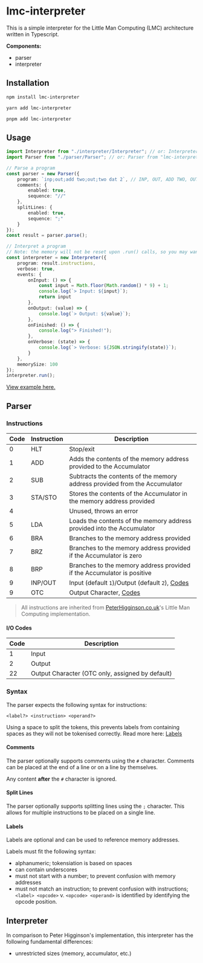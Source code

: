 # lmc-interpreter

This is a simple interpreter for the Little Man Computing (LMC) architecture written in Typescript.

**Components:**

- parser
- interpreter

## Installation

```bash
npm install lmc-interpreter
```

```bash
yarn add lmc-interpreter
```

```bash
pnpm add lmc-interpreter
```

## Usage

```ts
import Interpreter from "./interpreter/Interpreter"; // or: Interpreter from "lmc-interpreter"
import Parser from "./parser/Parser"; // or: Parser from "lmc-interpreter"

// Parse a program
const parser = new Parser({
    program: `inp;out;add two;out;two dat 2`, // INP, OUT, ADD TWO, OUT, TWO DAT 2
    comments: {
        enabled: true,
        sequence: "//"
    },
    splitLines: {
        enabled: true,
        sequence: ";"
    }
});
const result = parser.parse();

// Interpret a program
// Note: the memory will not be reset upon .run() calls, so you may want to create a new Interpreter instance for each program
const interpreter = new Interpreter({
    program: result.instructions,
    verbose: true,
    events: {
        onInput: () => {
            const input = Math.floor(Math.random() * 9) + 1;
            console.log(`> Input: ${input}`);
            return input
        },
        onOutput: (value) => {
            console.log(`> Output: ${value}`);
        },
        onFinished: () => {
            console.log("> Finished!");
        },
        onVerbose: (state) => {
            console.log(`> Verbose: ${JSON.stringify(state)}`);
        }
    },
    memorySize: 100
});
interpreter.run();
```

[View example here.](./src/example.ts)

## Parser

### Instructions

| Code | Instruction | Description |
| ---- | ----------- | ----------- |
| 0    | HLT         | Stop/exit   |
| 1    | ADD         | Adds the contents of the memory address provided to the Accumulator |
| 2    | SUB         | Subtracts the contents of the memory address provided from the Accumulator |
| 3    | STA/STO     | Stores the contents of the Accumulator in the memory address provided |
| 4    |             | Unused, throws an error |
| 5    | LDA         | Loads the contents of the memory address provided into the Accumulator |
| 6    | BRA         | Branches to the memory address provided |
| 7    | BRZ         | Branches to the memory address provided if the Accumulator is zero |
| 8    | BRP         | Branches to the memory address provided if the Accumulator is positive |
| 9    | INP/OUT     | Input (default `1`)/Output (default `2`), [Codes](#io-codes) |
| 9    | OTC         | Output Character, [Codes](#io-codes) |

> All instructions are inherited from [PeterHigginson.co.uk](https://peterhigginson.co.uk/lmc/help_new.html)'s Little Man Computing implementation.

#### I/O Codes

| Code | Description |
| ---- | ----------- |
| 1    | Input       |
| 2    | Output      |
| 22   | Output Character (OTC only, assigned by default) |

### Syntax

The parser expects the following syntax for instructions:

```plaintext
<label?> <instruction> <operand?>
```

Using a space to split the tokens, this prevents labels from containing spaces as they will not be tokenised correctly. Read more here: [Labels](#labels)

#### Comments

The parser optionally supports comments using the `#` character. Comments can be placed at the end of a line or on a line by themselves.

Any content **after** the `#` character is ignored.

#### Split Lines

The parser optionally supports splitting lines using the `;` character. This allows for multiple instructions to be placed on a single line.

#### Labels

Labels are optional and can be used to reference memory addresses.

Labels must fit the following syntax:

- alphanumeric; tokensiation is based on spaces
- can contain underscores
- must not start with a number; to prevent confusion with memory addresses
- must not match an instruction; to prevent confusion with instructions; `<label> <opcode>` v. `<opcode> <operand>` is identified by identifying the opcode position.

## Interpreter

In comparison to Peter Higginson's implementation, this interpreter has the following fundamental differences:

- unrestricted sizes (memory, accumulator, etc.)
